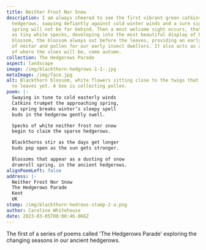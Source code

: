 ```yaml
---
title: Neither Frost Nor Snow
description: I am always cheered to see the first vibrant green catkins in the
  hedgerows, swaying defiantly against cold winter winds and a sure sign that
  spring will not be far behind. Then a most welcome sight occurs, that starts
  as tiny white specks, developing into the most beautiful display of blackthorn
  blossom, the blossom always out before the leaves, providing an early source
  of nectar and pollen for our early insect dwellers. It also acts as a marker
  of where the sloes will be, come autumn.
collection: The Hedgerows Parade
aspect: landscape
image: /img/blackthorn-hedgrows-1-1-.jpg
metaImage: /img/face.jpg
alt: Blackthorn blossom, white flowers sitting close to the twigs that carry it,
  no leaves yet. A bee is collecting pollen.
poem: |-
  Swaying in tune to cold easterly winds
  Catkins trumpet the approaching spring,
  As spring breaks winter’s sleepy spell
  buds in the hedgerow gently swell.

  Specks of white neither frost nor snow
  begin to claim the sparse hedgerows.

  Blackthorns stir as the days get longer
  buds pop open as the sun gets stronger.

  Blossoms that appear as a dusting of snow
  drumroll spring, in the ancient hedgerows.
alignPoemLeft: false
address: |-
  Neither Frost Nor Snow
  The Hedgerows Parade
  Kent
  UK
stamp: /img/blackthorn-hedrows-stamp-2-a.png
author: Caroline Whitehouse
date: 2023-03-05T08:00:46.866Z
---
```

The first of a series of poems called 'The Hedgerows Parade' exploring the changing seasons in our ancient hedgerows.